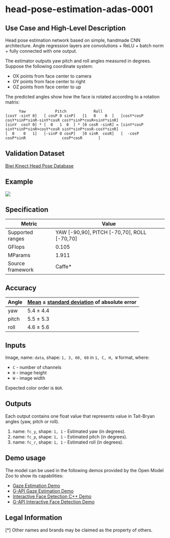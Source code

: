 # head-pose-estimation-adas-0001

## Use Case and High-Level Description

Head pose estimation network based on simple, handmade CNN architecture. Angle regression
layers are convolutions + ReLU + batch norm + fully connected with
one output.

The estimator outputs yaw pitch and roll angles measured in degrees. Suppose the following coordinate system:
* OX points from face center to camera
* OY points from face center to right
* OZ points from face center to up

The predicted angles show how the face is rotated according to a rotation matrix:
```
      Yaw             Pitch            Roll
[cosY -sinY 0]   [ cosP 0 sinP]   [1   0    0  ]   [cosY*cosP cosY*sinP*sinR-sinY*cosR cosY*sinP*cosR+sinY*sinR]
[sinY  cosY 0] * [  0   1  0  ] * [0 cosR -sinR] = [sinY*cosP sinY*sinP*sinR+cosY*cosR sinY*sinP*cosR-cosY*sinR]
[  0    0   1]   [-sinP 0 cosP]   [0 sinR  cosR]   [  -cosP           cosP*sinR                cosP*cosR       ]
```

## Validation Dataset

[Biwi Kinect Head Pose Database](https://icu.ee.ethz.ch/research/datsets.html)

## Example

![](./assets/head-pose-estimation-adas-0001.png)

## Specification

| Metric                | Value                                       |
|-----------------------|---------------------------------------------|
| Supported ranges      | YAW [-90,90], PITCH [-70,70], ROLL [-70,70] |
| GFlops                | 0.105                                       |
| MParams               | 1.911                                       |
| Source framework      | Caffe\*                                     |

## Accuracy

| Angle |  [Mean](https://en.wikipedia.org/wiki/Mean_absolute_error) ± [standard deviation](https://en.wikipedia.org/wiki/Standard_deviation) of absolute error |
|-------|-------------------------------------------------------------------------------------------------------------------------------------------------------|
| yaw   |  5.4 ± 4.4                                                                                                                                            |
| pitch |  5.5 ± 5.3                                                                                                                                            |
| roll  |  4.6 ± 5.6                                                                                                                                            |

## Inputs

Image, name: `data`, shape: `1, 3, 60, 60` in `1, C, H, W` format, where:

- `C` - number of channels
- `H` - image height
- `W` - image width

Expected color order is `BGR`.

## Outputs

Each output contains one float value that represents value in Tait-Bryan angles
(yaw, pitch or roll).

1. name: `fc_y`, shape: `1, 1` - Estimated yaw (in degrees).
2. name: `fc_p`, shape: `1, 1` - Estimated pitch (in degrees).
3. name: `fc_r`, shape: `1, 1` - Estimated roll (in degrees).

## Demo usage

The model can be used in the following demos provided by the Open Model Zoo to show its capabilities:

* [Gaze Estimation Demo](../../../demos/gaze_estimation_demo/cpp/README.md)
* [G-API Gaze Estimation Demo](../../../demos/gaze_estimation_demo/cpp_gapi/README.md)
* [Interactive Face Detection C++ Demo](../../../demos/interactive_face_detection_demo/cpp/README.md)
* [G-API Interactive Face Detection Demo](../../../demos/interactive_face_detection_demo/cpp_gapi/README.md)

## Legal Information
[*] Other names and brands may be claimed as the property of others.
